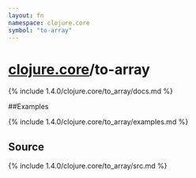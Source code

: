 ```yaml
---
layout: fn
namespace: clojure.core
symbol: "to-array"
---
```


# [clojure.core](../)/to-array

{% include 1.4.0/clojure.core/to_array/docs.md %}

##Examples

{% include 1.4.0/clojure.core/to_array/examples.md %}
## Source
{% include 1.4.0/clojure.core/to_array/src.md %}

